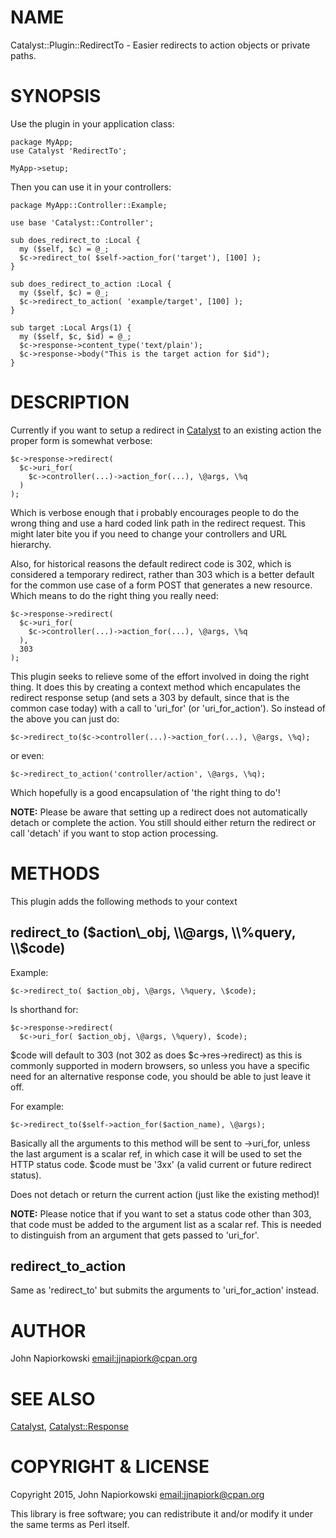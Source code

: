 # NAME

Catalyst::Plugin::RedirectTo - Easier redirects to action objects or private paths.

# SYNOPSIS

Use the plugin in your application class:

    package MyApp;
    use Catalyst 'RedirectTo';

    MyApp->setup;

Then you can use it in your controllers:

    package MyApp::Controller::Example;

    use base 'Catalyst::Controller';

    sub does_redirect_to :Local {
      my ($self, $c) = @_;
      $c->redirect_to( $self->action_for('target'), [100] );
    }

    sub does_redirect_to_action :Local {
      my ($self, $c) = @_;
      $c->redirect_to_action( 'example/target', [100] );
    }

    sub target :Local Args(1) {
      my ($self, $c, $id) = @_;
      $c->response->content_type('text/plain');
      $c->response->body("This is the target action for $id");
    }

# DESCRIPTION

Currently if you want to setup a redirect in [Catalyst](https://metacpan.org/pod/Catalyst) to an existing action the
proper form is somewhat verbose:

    $c->response->redirect(
      $c->uri_for(
        $c->controller(...)->action_for(...), \@args, \%q
      )
    );

Which is verbose enough that i probably encourages people to do the wrong thing
and use a hard coded link path in the redirect request.  This might later bite
you if you need to change your controllers and URL hierarchy.

Also, for historical reasons the default redirect code is 302, which is considered
a temporary redirect, rather than 303 which is a better default for the common use
case of a form POST that generates a new resource.  Which means to do the right
thing you really need:

    $c->response->redirect(
      $c->uri_for(
        $c->controller(...)->action_for(...), \@args, \%q
      ),
      303
    );

This plugin seeks to relieve some of the effort involved in doing the right thing.
It does this by creating a context method which encapulates the redirect response
setup (and sets a 303 by default, since that is the common case today) with a call
to 'uri\_for' (or 'uri\_for\_action').  So instead of the above you can just do:

    $c->redirect_to($c->controller(...)->action_for(...), \@args, \%q);

or even:

    $c->redirect_to_action('controller/action', \@args, \%q);

Which hopefully is a good encapsulation of 'the right thing to do'!

**NOTE:** Please be aware that setting up a redirect does not automatically detach or
complete the action.  You still should either return the redirect or call 'detach'
if you want to stop action processing.

# METHODS

This plugin adds the following methods to your context

## redirect\_to ($action\_obj, \\@args, \\%query, \\$code)

Example:

    $c->redirect_to( $action_obj, \@args, \%query, \$code);

Is shorthand for:

    $c->response->redirect(
      $c->uri_for( $action_obj, \@args, \%query), $code);

$code will default to 303 (not 302 as does $c->res->redirect) as this is commonly
supported in modern browsers, so unless you have a specific need for an alternative
response code, you should be able to just leave it off.

For example:

    $c->redirect_to($self->action_for($action_name), \@args);

Basically all the arguments to this method will be sent to ->uri\_for, unless the
last argument is a scalar ref, in which case it will be used to set the HTTP status
code.  $code must be '3xx' (a valid current or future redirect status).

Does not detach or return the current action (just like the existing method)!

**NOTE:** Please notice that if you want to set a status code other than 303, that
code must be added to the argument list as a scalar ref.  This is needed to
distinguish from an argument that gets passed to 'uri\_for'.

## redirect\_to\_action

Same as 'redirect\_to' but submits the arguments to 'uri\_for\_action' instead.

# AUTHOR

John Napiorkowski [email:jjnapiork@cpan.org](email:jjnapiork@cpan.org)

# SEE ALSO

[Catalyst](https://metacpan.org/pod/Catalyst), [Catalyst::Response](https://metacpan.org/pod/Catalyst::Response)

# COPYRIGHT & LICENSE

Copyright 2015, John Napiorkowski [email:jjnapiork@cpan.org](email:jjnapiork@cpan.org)

This library is free software; you can redistribute it and/or modify it under
the same terms as Perl itself.
